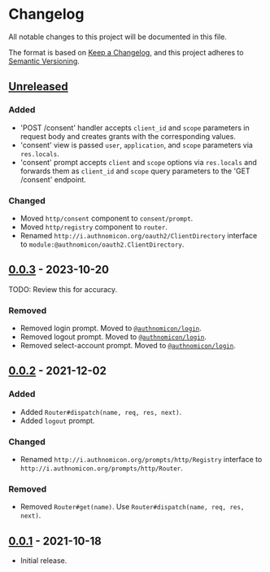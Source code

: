 # Changelog
All notable changes to this project will be documented in this file.

The format is based on [Keep a Changelog](https://keepachangelog.com/en/1.0.0/),
and this project adheres to [Semantic Versioning](https://semver.org/spec/v2.0.0.html).

## [Unreleased]
### Added
- 'POST /consent' handler accepts `client_id` and `scope` parameters in request
body and creates grants with the corresponding values.
- 'consent' view is passed `user`, `application`, and `scope` parameters via
`res.locals`.
- 'consent' prompt accepts `client` and `scope` options via `res.locals` and
forwards them as `client_id` and `scope` query parameters to the 'GET /consent'
endpoint.

### Changed

- Moved `http/consent` component to `consent/prompt`.
- Moved `http/registry` component to `router`.
- Renamed `http://i.authnomicon.org/oauth2/ClientDirectory` interface
to `module:@authnomicon/oauth2.ClientDirectory`.

## [0.0.3] - 2023-10-20

TODO: Review this for accuracy.

### Removed
- Removed login prompt.  Moved to [`@authnomicon/login`](https://github.com/authnomicon/login).
- Removed logout prompt.  Moved to [`@authnomicon/login`](https://github.com/authnomicon/login).
- Removed select-account prompt.  Moved to [`@authnomicon/login`](https://github.com/authnomicon/login).

## [0.0.2] - 2021-12-02
### Added
- Added `Router#dispatch(name, req, res, next)`.
- Added `logout` prompt.

### Changed
- Renamed `http://i.authnomicon.org/prompts/http/Registry` interface to
`http://i.authnomicon.org/prompts/http/Router`.

### Removed
- Removed `Router#get(name)`. Use `Router#dispatch(name, req, res, next)`.

## [0.0.1] - 2021-10-18

- Initial release.

[Unreleased]: https://github.com/authnomicon/prompts/compare/v0.0.3...HEAD
[0.0.3]: https://github.com/authnomicon/prompts/compare/v0.0.2...v0.0.3
[0.0.2]: https://github.com/authnomicon/prompts/compare/v0.0.1...v0.0.2
[0.0.1]: https://github.com/authnomicon/prompts/releases/tag/v0.0.1
